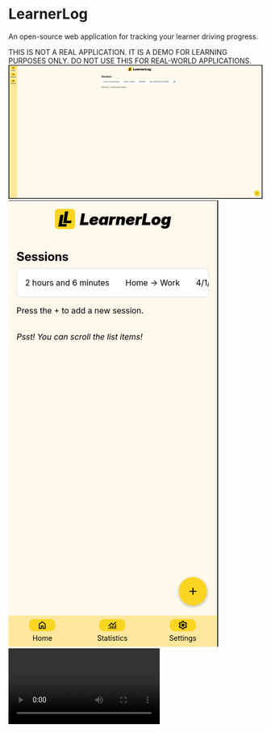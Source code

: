 # LearnerLog

An open-source web application for tracking your learner driving progress.

THIS IS NOT A REAL APPLICATION. IT IS A DEMO FOR LEARNING PURPOSES ONLY.
DO NOT USE THIS FOR REAL-WORLD APPLICATIONS.
![Desktop Screenshot](assets/screenshots/desktop.png)
![Mobile Screenshot](assets/screenshots/mobile.png)
![Mobile Screen Recording](assets/screenshots/iOS.mp4)